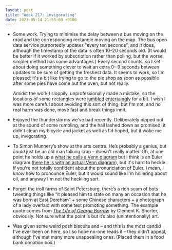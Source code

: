 ```yaml
---
layout: post
title: "Week 217: invigorating"
date: 2023-05-14 21:55:00 +0100
---
```


- Some work.
  Trying to minimise the delay between a bus moving on the road and the corresponding rectangle moving on the map.
  The bus open data service purportedly updates "every ten seconds", and it does, although the timestamp of the data is often 10–20 seconds old.
  (It would be better if it worked by subscription rather than polling, but the worse, simpler method has some advantages.)
  Every second counts, so I set about doing something clever to wait an extra 0–  9 seconds between updates to be sure of getting the freshest data. It seems to work, so I'm pleased; it's a bit like trying to go to the pie shop as soon as possible after some pies have come out the oven, but not really.

  Amidst the work I sloppily, unprofessionally made a mistake, so the locations of some rectangles were [jumbled](https://twitter.com/reilly_finlay/status/1657392143332175874/photo/1) [entertaingly](https://twitter.com/hazel110296/status/1657394602222157824/photo/1) for a bit.
  I wish I was more careful about avoiding this sort of thing, but I'm not, and no real harm was done, move fast and break things innit.

- Enjoyed the thunderstorms we've had recently. Deliberately nipped out at the sound of some rumbling, and the hail lashed down as promised; it didn't clean my bicycle and jacket as well as I'd hoped, but it woke me up, invigorating.

- To Simon Munnery’s show at the arts centre. He’s probably a genius, but *could* just be an old man talking crap – doesn't really matter. Oh, at one point he holds up a [what he calls a Venn diagram](https://www.theguardian.com/artanddesign/2020/jul/16/farty-paintings-sozzled-on-gin-vic-reeves-dada-art-and-comedy-silly-history#:~:text=Comedy/art%20venn%20diagram) but I think is an Euler diagram ([here he is with an actual Venn diagram](https://www.flickr.com/photos/kevandotorg/2295101454)), but it's hard to heckle if you're not totally confident about the pronunciation of Euler. I mean, I _know_ how to pronounce Euler, but it would sound like I'm hollering about oil, and anyway I'm not the heckling sort.

- Forget the troll farms of Saint Petersburg, there’s a rich seam of bots tweeting things like “it pleased him to state on many an occasion that he was born at East Dereham” + some Chinese characters + a photograph of a lady overlaid with some text promoting something. The example quote comes from [<cite>The Life of George Borrow</cite>](https://www.gutenberg.org/files/38662/38662-h/38662-h.htm) by Clement K. Shorter, obviously. Not sure what the point is but it’s also (unintentionally) art. 

- Was given some weird posh biscuits and – and this is the most candid I’ve ever been on here, so I so hope no-one reads it – they didn’t appeal, although I’ve met many more unappealing ones. (Placed them in a food bank donation box.)
